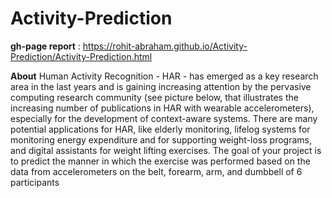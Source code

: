 # Activity-Prediction

**gh-page report** : https://rohit-abraham.github.io/Activity-Prediction/Activity-Prediction.html

**About**
Human Activity Recognition - HAR - has emerged as a key research area in the last years and is gaining increasing attention by the pervasive computing research community (see picture below, that illustrates the increasing number of publications in HAR with wearable accelerometers), especially for the development of context-aware systems. There are many potential applications for HAR, like elderly monitoring, lifelog systems for monitoring energy expenditure and for supporting weight-loss programs, and digital assistants for weight lifting exercises. The goal of your project is to predict the manner in which the exercise was performed based on the data from accelerometers on the belt, forearm, arm, and dumbbell of 6 participants
